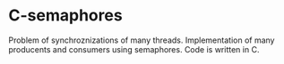 # C-semaphores
Problem of synchroznizations of many threads. Implementation of many producents and consumers using semaphores. Code is written in C. 

